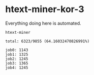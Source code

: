 # htext-miner-kor-3

Everything doing here is automated.

```
htext-miner

total: 6323/9855 (64.16032470826991%)

job0: 1143
job1: 1325
job2: 1245
job3: 1365
job4: 1245
```